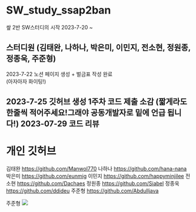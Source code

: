 # SW_study_ssap2ban
쌒 2반 SW스터디의 시작 2023-7-20 ~


스터디원 (김태완, 나하나, 박은미, 이민지, 전소현, 정원종, 정종욱, 주준형)
----
2023-7-22
노션 페이지 생성 + 벌금표 작성 완료  
(아자아자 화이팅!)

2023-7-25
깃허브 생성 
1주차 코드 제출 소감 (짧게라도 한줄씩 적어주세요!그래야 공동개발자로 밑에 언급 됩니다!)
2023-07-29
코드 리뷰
----
# 개인 깃허브
김태완 
https://github.com/Manwol770
나하나
https://github.com/hana-nana
박은미
https://github.com/eunmig
이민지
https://github.com/happyminjilee
전소현
https://github.com/Dachaes
정원종
https://github.com/Siabel
정종욱
https://github.com/ddideu
주준형
https://github.com/Abdulljava

주준형 
 <img src="http://mazandi.herokuapp.com/api?handle={j40605}&theme=warm"/>

 

